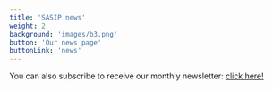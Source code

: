 ```yaml
---
title: 'SASIP news'
weight: 2
background: 'images/b3.png'
button: 'Our news page'
buttonLink: 'news'
---
```

You can also subscribe to receive our monthly newsletter: [click here!](https://github.us21.list-manage.com/subscribe?u=87628ce091a6cd0b5a69e6bfa&id=29c185da6b) 

